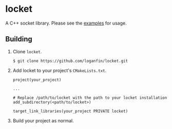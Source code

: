 # locket

A C++ socket library. Please see the [examples](example) for usage.

## Building

1. Clone `locket`.

   ```
   $ git clone https://github.com/loganfin/locket.git
   ```

1. Add locket to your project's `CMakeLists.txt`.

   ```
   project(your_project)

   ...

   # Replace /path/to/locket with the path to your locket installation
   add_subdirectory(<path/to/locket>)

   target_link_libraries(your_project PRIVATE locket)
   ```

1. Build your project as normal.
